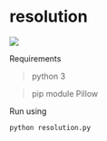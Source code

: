 # resolution

![](resolution.png)

Requirements

> python 3

> pip module Pillow

Run using

```
python resolution.py
```
